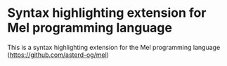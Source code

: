 # Syntax highlighting extension for Mel programming language
This is a syntax highlighting extension for the Mel programming language (https://github.com/asterd-og/mel)